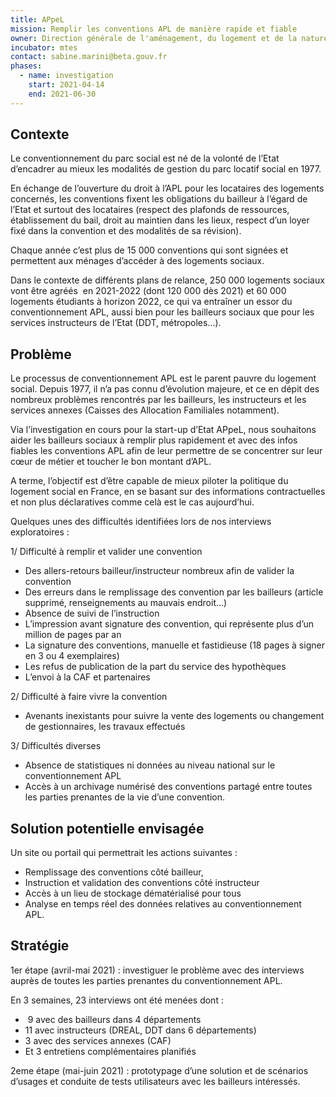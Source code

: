 ```yaml
---
title: APpeL
mission: Remplir les conventions APL de manière rapide et fiable
owner: Direction générale de l'aménagement, du logement et de la nature (DGALN)
incubator: mtes
contact: sabine.marini@beta.gouv.fr
phases:
  - name: investigation
    start: 2021-04-14
    end: 2021-06-30
---
```

<!--StartFragment-->



## Contexte

Le conventionnement du parc social est né de la volonté de l’Etat d’encadrer au mieux les modalités de gestion du parc locatif social en 1977.



En échange de l’ouverture du droit à l’APL pour les locataires des logements concernés, les conventions fixent les obligations du bailleur à l’égard de l’Etat et surtout des locataires (respect des plafonds de ressources, établissement du bail, droit au maintien dans les lieux, respect d’un loyer fixé dans la convention et des modalités de sa révision).



Chaque année c’est plus de 15 000 conventions qui sont signées et permettent aux ménages d’accéder à des logements sociaux.



Dans le contexte de différents plans de relance, 250 000 logements sociaux vont être agréés  en 2021-2022 (dont 120 000 dès 2021) et 60 000 logements étudiants à horizon 2022, ce qui va entraîner un essor du conventionnement APL, aussi bien pour les bailleurs sociaux que pour les services instructeurs de l’Etat (DDT, métropoles…).  



## Problème

Le processus de conventionnement APL est le parent pauvre du logement social. Depuis 1977, il n’a pas connu d’évolution majeure, et ce en dépit des nombreux problèmes rencontrés par les bailleurs, les instructeurs et les services annexes (Caisses des Allocation Familiales notamment). 

Via l’investigation en cours pour la start-up d’Etat APpeL, nous souhaitons aider les bailleurs sociaux à remplir plus rapidement et avec des infos fiables les conventions APL afin de leur permettre de se concentrer sur leur cœur de métier et toucher le bon montant d’APL. 

A terme, l’objectif est d’être capable de mieux piloter la politique du logement social en France, en se basant sur des informations contractuelles et non plus déclaratives comme celà est le cas aujourd’hui. 

Quelques unes des difficultés identifiées lors de nos interviews exploratoires : 

1/ Difficulté à remplir et valider une convention

* Des allers-retours bailleur/instructeur nombreux afin de valider la convention
* Des erreurs dans le remplissage des convention par les bailleurs (article supprimé, renseignements au mauvais endroit…)
* Absence de suivi de l’instruction
* L’impression avant signature des convention, qui représente plus d’un million de pages par an
* La signature des conventions, manuelle et fastidieuse (18 pages à signer en 3 ou 4 exemplaires)
* Les refus de publication de la part du service des hypothèques
* L’envoi à la CAF et partenaires

2/ Difficulté à faire vivre la convention

* Avenants inexistants pour suivre la vente des logements ou changement de gestionnaires, les travaux effectués

3/ Difficultés diverses

* Absence de statistiques ni données au niveau national sur le conventionnement APL
* Accès à un archivage numérisé des conventions partagé entre toutes les parties prenantes de la vie d’une convention. 

## Solution potentielle envisagée

Un site ou portail qui permettrait les actions suivantes : 

* Remplissage des conventions côté bailleur, 
* Instruction et validation des conventions côté instructeur 
* Accès à un lieu de stockage dématérialisé pour tous
* Analyse en temps réel des données relatives au conventionnement APL. 

## Stratégie

1er étape (avril-mai 2021) : investiguer le problème avec des interviews auprès de toutes les parties prenantes du conventionnement APL. 

En 3 semaines, 23 interviews ont été menées dont : 

*  9 avec des bailleurs dans 4 départements
* 11 avec instructeurs (DREAL, DDT dans 6 départements)
* 3 avec des services annexes (CAF)
* Et 3 entretiens complémentaires planifiés

2eme étape (mai-juin 2021) : prototypage d’une solution et de scénarios d’usages et conduite de tests utilisateurs avec les bailleurs intéressés. 



<!--EndFragment-->